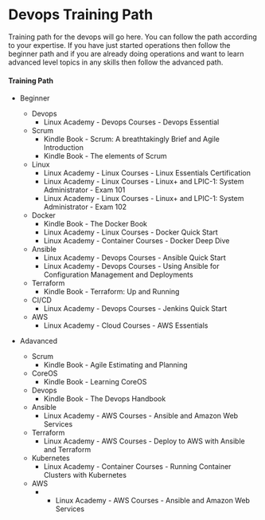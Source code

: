 Devops Training Path
===========================

Training path for the devops will go here.
You can follow the path according to your expertise. If you have just started operations then follow the beginner path and if you are already doing operations and want to learn advanced level topics in any skills then follow the advanced path.


#### Training Path

* Beginner
	* Devops
		* Linux Academy - Devops Courses - Devops Essential
	* Scrum
		* Kindle Book - Scrum: A breathtakingly Brief and Agile Introduction
		* Kindle Book - The elements of Scrum
	* Linux
		* Linux Academy - Linux Courses - Linux Essentials Certification
		* Linux Academy - Linux Courses - Linux+ and LPIC-1: System Administrator - Exam 101
		* Linux Academy - Linux Courses - Linux+ and LPIC-1: System Administrator - Exam 102
	* Docker
		* Kindle Book - The Docker Book
		* Linux Academy - Linux Courses - Docker Quick Start
		* Linux Academy - Container Courses - Docker Deep Dive
	* Ansible
		* Linux Academy - Devops Courses - Ansible Quick Start
		* Linux Academy - Devops Courses - Using Ansible for Configuration Management and Deployments
	* Terraform
		* Kindle Book - Terraform: Up and Running
	* CI/CD 
		* Linux Academy - Devops Courses - Jenkins Quick Start
	* AWS
		* Linux Academy - Cloud Courses - AWS Essentials

* Adavanced
	* Scrum
		* Kindle Book - Agile Estimating and Planning
	* CoreOS
		* Kindle Book - Learning CoreOS
	* Devops
		* Kindle Book - The Devops Handbook
	* Ansible
		* Linux Academy - AWS Courses - Ansible and Amazon Web Services
	* Terraform
		* Linux Academy - AWS Courses - Deploy to AWS with Ansible and Terraform
	* Kubernetes
		* Linux Academy - Container Courses - Running Container Clusters with Kubernetes
	* AWS
		* * Linux Academy - AWS Courses - Ansible and Amazon Web Services
